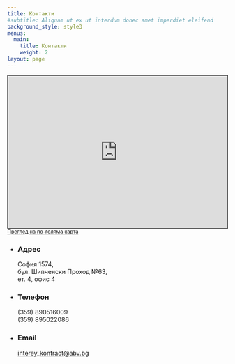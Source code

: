 ```yaml
---
title: Контакти
#subtitle: Aliquam ut ex ut interdum donec amet imperdiet eleifend
background_style: style3
menus:
  main:
    title: Контакти
    weight: 2
layout: page
---
```


<div class="content">
    <div class="inner">
      <div class="row">
        <div class="col-6 col-12-medium">
          <iframe width="100%" height="350" frameborder="0" scrolling="no" marginheight="0" marginwidth="0"
            src="https://www.openstreetmap.org/export/embed.html?bbox=23.361858129501343%2C42.67606236882828%2C23.370870351791385%2C42.6817176764828&amp;layer=mapnik&marker=42.67888771459483%2C23.366365917026997" style="border: 1px solid black">
          </iframe>
          <br/>
          <small>
              <a href="https://www.openstreetmap.org/?mlat=42.67898&amp;mlon=23.36646#map=17/42.67898/23.36646&amp;layers=N">
                Преглед на по-голяма карта
              </a>
          </small>
        </div>
        <div class="col-3 col-6-medium">
          <ul class="icons bulleted">
              <li class="icon fa-map-marker">
                  <h3>Адрес</h3>
                  <p>
                    София 1574,<br/>
                    бул. Шипченски Проход №63,<br/>
                    ет. 4, офис 4<br/>
                  </p>
              </li>
          </ul>
        </div>
        <div class="col-3 col-6-medium">
          <ul class="icons bulleted">
              <li class="icon fa-phone">
                  <h3>Телефон</h3>
                  <p>
                    (359) 890516009<br/>
                    (359) 895022086
                  </p>
              </li>
              <li class="icon fa-phone">
                  <h3>Email</h3>
                  <p>
                    <a href="mailto:interey_kontract@abv.bg">interey_kontract@abv.bg</a>
                  </p>
              </li>
          </ul>
        </div>
